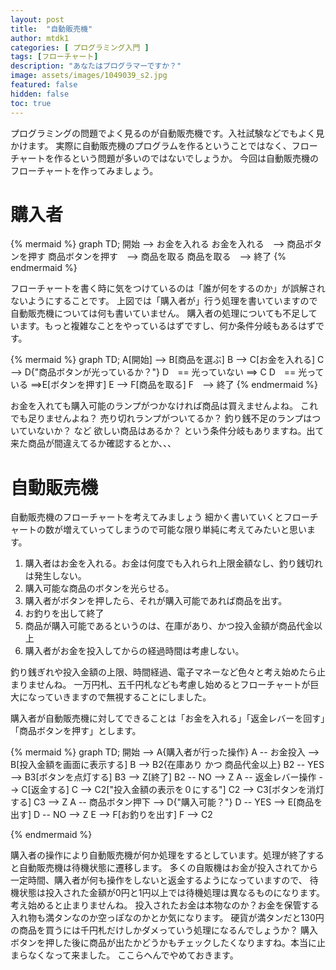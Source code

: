 ```yaml
---
layout: post
title:  "自動販売機"
author: mtdk1
categories: [ プログラミング入門 ]
tags: [フローチャート]
description: "あなたはプログラマーですか？"
image: assets/images/1049039_s2.jpg
featured: false
hidden: false
toc: true
---
```


プログラミングの問題でよく見るのが自動販売機です。入社試験などでもよく見かけます。
実際に自動販売機のプログラムを作るということではなく、フローチャートを作るという問題が多いのではないでしょうか。
今回は自動販売機のフローチャートを作ってみましょう。

# 購入者

{% mermaid %}
graph TD;
    開始 --> お金を入れる 
    お金を入れる　--> 商品ボタンを押す 
    商品ボタンを押す　--> 商品を取る 
    商品を取る　--> 終了
{% endmermaid %}

フローチャートを書く時に気をつけているのは「誰が何をするのか」が誤解されないようにすることです。
上図では「購入者が」行う処理を書いていますので自動販売機については何も書いていません。
購入者の処理についても不足しています。もっと複雑なことをやっているはずですし、何か条件分岐もあるはずです。

{% mermaid %}
graph TD;
    A[開始] --> B[商品を選ぶ]
    B --> C[お金を入れる]
    C --> D{"商品ボタンが光っているか？"}
    D　== 光っていない ==> C
    D　== 光っている ==>E[ボタンを押す]
    E --> F[商品を取る]
    F　--> 終了
{% endmermaid %}

お金を入れても購入可能のランプがつかなければ商品は買えませんよね。
これでも足りませんよね？ 売り切れランプがついてるか？ 釣り銭不足のランプはついていないか？ など
欲しい商品はあるか？ という条件分岐もありますね。出て来た商品が間違えてるか確認するとか、、、

# 自動販売機

自動販売機のフローチャートを考えてみましょう
細かく書いていくとフローチャートの数が増えていってしまうので可能な限り単純に考えてみたいと思います。

1. 購入者はお金を入れる。お金は何度でも入れられ上限金額なし、釣り銭切れは発生しない。
2. 購入可能な商品のボタンを光らせる。
3. 購入者がボタンを押したら、それが購入可能であれば商品を出す。
4. お釣りを出して終了
5. 商品が購入可能であるというのは、在庫があり、かつ投入金額が商品代金以上
6. 購入者がお金を投入してからの経過時間は考慮しない。

釣り銭ぎれや投入金額の上限、時間経過、電子マネーなど色々と考え始めたら止まりませんね。
一万円札、五千円札なども考慮し始めるとフローチャートが巨大になっていきますので無視することにしました。

購入者が自動販売機に対してできることは「お金を入れる」「返金レバーを回す」「商品ボタンを押す」とします。


{% mermaid %}
graph TD;
       開始 --> A{購入者が行った操作}
    A -- お金投入 --> B[投入金額を画面に表示する]
    B --> B2{在庫あり かつ 商品代金以上}
    B2 -- YES --> B3[ボタンを点灯する]
    B3 --> Z[終了]
    B2 -- NO --> Z
    A -- 返金レバー操作 --> C[返金する]
    C --> C2["投入金額の表示を０にする"]
    C2 --> C3[ボタンを消灯する]
    C3 --> Z
    A -- 商品ボタン押下 --> D{"購入可能？"}
    D -- YES --> E[商品を出す]
    D -- NO --> Z
    E --> F[お釣りを出す]
    F --> C2

{% endmermaid %}

購入者の操作により自動販売機が何か処理をするとしています。処理が終了すると自動販売機は待機状態に遷移します。
多くの自販機はお金が投入されてから一定時間、購入者が何も操作をしないと返金するようになっていますので、
待機状態は投入された金額が0円と1円以上では待機処理は異なるものになります。考え始めると止まりませんね。
投入されたお金は本物なのか？お金を保管する入れ物も満タンなのか空っぽなのかとか気になります。
硬貨が満タンだと130円の商品を買うには千円札だけしかダメっていう処理になるんでしょうか？
購入ボタンを押した後に商品が出たかどうかもチェックしたくなりますね。本当に止まらなくなって来ました。
ここらへんでやめておきます。



